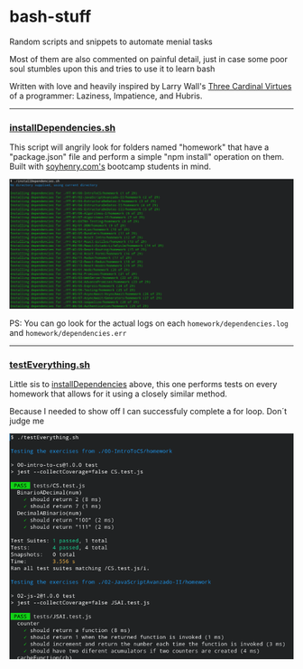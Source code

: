# bash-stuff

Random scripts and snippets to automate menial tasks

Most of them are also commented on painful detail, just in case some poor soul stumbles upon this and tries to use it to learn bash

Written with love and heavily inspired by Larry Wall's [Three Cardinal Virtues](https://avdi.codes/the-three-virtues/) of a programmer: Laziness, Impatience, and Hubris.

---

### [installDependencies.sh](./installDependencies.sh)
This script will angrily look for folders named "homework" that have a "package.json" file and perform a simple "npm install" operation on them. Built with [soyhenry.com's](https://www.soyhenry.com/) bootcamp students in mind.

![Screenshot](./screenshots/installDependencies.png)

PS: You can go look for the actual logs on each `homework/dependencies.log` and `homework/dependencies.err`

---

### [testEverything.sh](./testEverything.sh)
Little sis to [installDependencies](./installDependencies.sh) above, this one performs tests on every homework that allows for it using a closely similar method.

Because I needed to show off I can successfuly complete a for loop. Don´t judge me

![Screenshot](./screenshots/testEverything.png)
